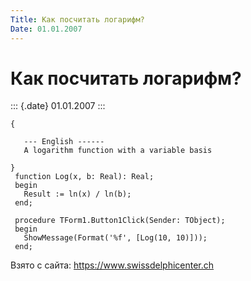 ```yaml
---
Title: Как посчитать логарифм?
Date: 01.01.2007
---
```



Как посчитать логарифм?
=======================

::: {.date}
01.01.2007
:::

    {
     
       --- English ------
       A logarithm function with a variable basis
     
    }
     function Log(x, b: Real): Real;
     begin
       Result := ln(x) / ln(b);
     end;
     
     procedure TForm1.Button1Click(Sender: TObject);
     begin
       ShowMessage(Format('%f', [Log(10, 10)]));
     end;

Взято с сайта: <https://www.swissdelphicenter.ch>
